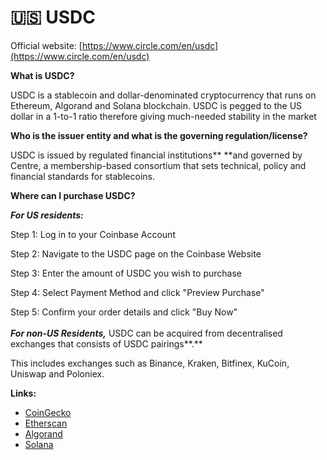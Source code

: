 # 🇺🇸 USDC

Official website: [https://www.circle.com/en/usdc](https://www.circle.com/en/usdc)

**What is USDC?**

USDC is a stablecoin and dollar-denominated cryptocurrency that runs on Ethereum, Algorand and Solana blockchain. USDC is pegged to the US dollar in a 1-to-1 ratio therefore giving much-needed stability in the market 

**Who is the issuer entity and what is the governing regulation/license?**

USDC is issued by regulated financial institutions** **and governed by Centre, a membership-based consortium that sets technical, policy and financial standards for stablecoins.

**Where can I purchase USDC?**

_**For US residents:**_

Step 1: Log in to your Coinbase Account

Step 2: Navigate to the USDC page on the Coinbase Website

Step 3: Enter the amount of USDC you wish to purchase

Step 4: Select Payment Method and click "Preview Purchase"

Step 5: Confirm your order details and click "Buy Now"\
\
_**For non-US Residents,**_ USDC can be acquired from decentralised exchanges that consists of USDC pairings**.**

This includes exchanges such as Binance, Kraken, Bitfinex, KuCoin, Uniswap and Poloniex. 

**Links:**

* [CoinGecko](https://www.coingecko.com/en/coins/usd-coin)
* [Etherscan](https://etherscan.io/token/0xa0b86991c6218b36c1d19d4a2e9eb0ce3606eb48)
* [Algorand](https://algoexplorer.io/asset/31566704)
* [Solana](https://explorer.solana.com/address/EPjFWdd5AufqSSqeM2qN1xzybapC8G4wEGGkZwyTDt1v)
